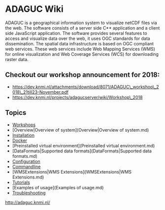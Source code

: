 ADAGUC Wiki
===========

ADAGUC is a geographical information system to visualize netCDF files
via the web. The software consists of a server side C** application and
a client side JavaScript application. The software provides several
features to access and visualize data over the web, it uses OGC
standards for data dissemination. The spatial data infrastructure is
based on OGC compliant web services. These web services include Web
Mapping Services (WMS) for online visualization and Web Coverage
Services (WCS) for downloading raster data.

Checkout our workshop announcement for 2018:
--------------------------------------------

-   https://dev.knmi.nl/attachments/download/8071/ADAGUC\_workshop\_2018\_21till23-November.pdf
-   https://dev.knmi.nl/projects/adagucserver/wiki/Workshop\_2018

Topics
------

-   [Workshops](Workshops.md)
-   [Overview|Overview of system](Overview|Overview of system.md)
-   [Installation](Installation.md)
-   [Docker](Docker.md)
-   [Preinstalled virtual environment](Preinstalled virtual environment.md)
-   [DataFormats|Supported data formats](DataFormats|Supported data formats.md)
-   [Configuration](Configuration.md)
-   [Commandline](Commandline.md)
-   [WMSExtensions|WMS Extensions](WMSExtensions|WMS Extensions.md)
-   [Tutorials](Tutorials.md)
-   [Examples of usage](Examples of usage.md)
-   [Troubleshooting](Troubleshooting.md)

http://adaguc.knmi.nl/
